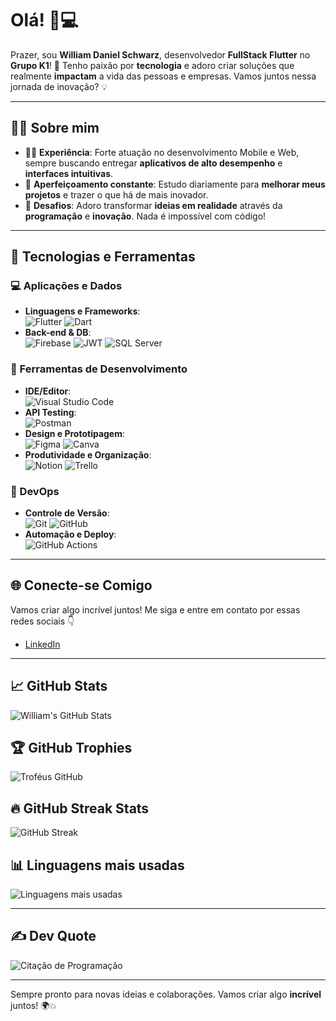 # Olá! 👋💻

Prazer, sou **William Daniel Schwarz**, desenvolvedor **FullStack Flutter** no **Grupo K1**! 🚀 Tenho paixão por **tecnologia** e adoro criar soluções que realmente **impactam** a vida das pessoas e empresas. Vamos juntos nessa jornada de inovação? 💡

---

## 👨‍💻 Sobre mim
- 🧑‍💻 **Experiência**: Forte atuação no desenvolvimento Mobile e Web, sempre buscando entregar **aplicativos de alto desempenho** e **interfaces intuitivas**.
- 🎯 **Aperfeiçoamento constante**: Estudo diariamente para **melhorar meus projetos** e trazer o que há de mais inovador.
- 🚀 **Desafios**: Adoro transformar **ideias em realidade** através da **programação** e **inovação**. Nada é impossível com código!

---

## 🔧 Tecnologias e Ferramentas

### 💻 Aplicações e Dados
- **Linguagens e Frameworks**:  
  ![Flutter](https://img.shields.io/badge/Flutter-02569B?style=for-the-badge&logo=flutter&logoColor=white)
  ![Dart](https://img.shields.io/badge/Dart-0175C2?style=for-the-badge&logo=dart&logoColor=white)
- **Back-end & DB**:  
  ![Firebase](https://img.shields.io/badge/Firebase-FFCA28?style=for-the-badge&logo=firebase&logoColor=black)
  ![JWT](https://img.shields.io/badge/JWT-000000?style=for-the-badge&logo=JSON%20web%20tokens&logoColor=white)
  ![SQL Server](https://img.shields.io/badge/SQL%20Server-CC2927?style=for-the-badge&logo=microsoft%20sql%20server&logoColor=white)

### 🔨 Ferramentas de Desenvolvimento
- **IDE/Editor**:  
  ![Visual Studio Code](https://img.shields.io/badge/VS%20Code-007ACC?style=for-the-badge&logo=visual%20studio%20code&logoColor=white)
- **API Testing**:  
  ![Postman](https://img.shields.io/badge/Postman-FF6C37?style=for-the-badge&logo=postman&logoColor=white)
- **Design e Prototipagem**:  
  ![Figma](https://img.shields.io/badge/Figma-F24E1E?style=for-the-badge&logo=figma&logoColor=white)
  ![Canva](https://img.shields.io/badge/Canva-00C4CC?style=for-the-badge&logo=canva&logoColor=white)
- **Produtividade e Organização**:  
  ![Notion](https://img.shields.io/badge/Notion-000000?style=for-the-badge&logo=notion&logoColor=white)
  ![Trello](https://img.shields.io/badge/Trello-0052CC?style=for-the-badge&logo=trello&logoColor=white)

### 🚀 DevOps
- **Controle de Versão**:  
  ![Git](https://img.shields.io/badge/Git-F05032?style=for-the-badge&logo=git&logoColor=white)
  ![GitHub](https://img.shields.io/badge/GitHub-181717?style=for-the-badge&logo=github&logoColor=white)
- **Automação e Deploy**:  
  ![GitHub Actions](https://img.shields.io/badge/GitHub%20Actions-2088FF?style=for-the-badge&logo=github%20actions&logoColor=white)

---

## 🌐 Conecte-se Comigo
Vamos criar algo incrível juntos! Me siga e entre em contato por essas redes sociais 👇

- [LinkedIn](https://www.linkedin.com/in/william-schwarz-55705b239/)

---

## 📈 GitHub Stats
![William's GitHub Stats](https://github-readme-stats.vercel.app/api?username=William-Schwarz&show_icons=true&theme=radical)

## 🏆 GitHub Trophies
![Troféus GitHub](https://github-profile-trophy.vercel.app/?username=William-Schwarz&theme=onedark)

## 🔥 GitHub Streak Stats
![GitHub Streak](https://github-readme-streak-stats.herokuapp.com?user=William-Schwarz&theme=radical&hide_border=false)

## 📊 Linguagens mais usadas
![Linguagens mais usadas](https://github-readme-stats.vercel.app/api/top-langs/?username=William-Schwarz&theme=radical&hide_border=false&include_all_commits=true&count_private=true&layout=compact)

---

## ✍️ Dev Quote
![Citação de Programação](https://quotes-github-readme.vercel.app/api?type=horizontal)

---

Sempre pronto para novas ideias e colaborações. Vamos criar algo **incrível** juntos! 🌍💥
